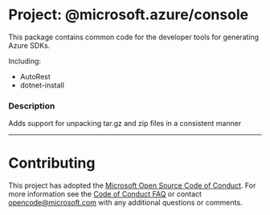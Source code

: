 # Project: @microsoft.azure/console

This package contains common code for the developer tools for generating Azure SDKs.

Including:
- AutoRest
- dotnet-install

### Description
Adds support for unpacking tar.gz and zip files in a consistent manner

----

# Contributing

This project has adopted the [Microsoft Open Source Code of Conduct](https://opensource.microsoft.com/codeofconduct/). For more information see the [Code of Conduct FAQ](https://opensource.microsoft.com/codeofconduct/faq/) or contact [opencode@microsoft.com](mailto:opencode@microsoft.com) with any additional questions or comments.
